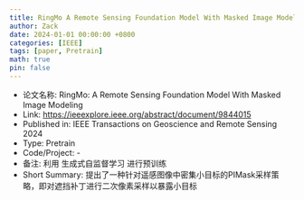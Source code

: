 ```yaml
---
title: RingMo A Remote Sensing Foundation Model With Masked Image Modeling 
author: Zack
date: 2024-01-01 00:00:00 +0800
categories: [IEEE]
tags: [paper, Pretrain]
math: true
pin: false
---
```

- 论文名称: RingMo: A Remote Sensing Foundation Model With Masked Image Modeling 
- Link: https://ieeexplore.ieee.org/abstract/document/9844015
- Published in: IEEE Transactions on Geoscience and Remote Sensing 2024
- Type: Pretrain
- Code/Project: -
- 备注: 利用 生成式自监督学习 进行预训练
- Short Summary: 提出了一种针对遥感图像中密集小目标的PIMask采样策略，即对遮挡补丁进行二次像素采样以暴露小目标
